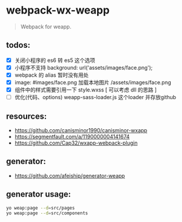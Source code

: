 # webpack-wx-weapp
> Webpack for weapp.

## todos:
- [x] 关闭小程序的 es6 转 es5 这个选项
- [x] 小程序不支持 background: url('assets/images/face.png');
- [x] webpack 的 alias 暂时没有用处
- [x] image: #images/face.png 加载本地图片 /assets/images/face.png
- [x] 组件中的样式需要引用一下 style.wxss [ 可以考虑 dll 的思路 ]
- [ ] 优化(代码、options) weapp-sass-loader.js 这个loader 并存放github

## resources:
+ https://github.com/canisminor1990/canisminor-wxapp
+ https://segmentfault.com/a/1190000004141674
+ https://github.com/Cap32/wxapp-webpack-plugin


## generator:
+ https://github.com/afeiship/generator-weapp

## generator usage:
```bash
yo weap:page --d=src/pages
yo weap:page --d=src/components
```
